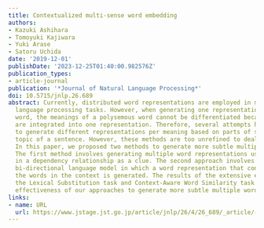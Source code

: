 ```yaml
---
title: Contextualized multi-sense word embedding
authors:
- Kazuki Ashihara
- Tomoyuki Kajiwara
- Yuki Arase
- Satoru Uchida
date: '2019-12-01'
publishDate: '2023-12-25T01:40:00.982576Z'
publication_types:
- article-journal
publication: '*Journal of Natural Language Processing*'
doi: 10.5715/jnlp.26.689
abstract: Currently, distributed word representations are employed in many natural
  language processing tasks. However, when generating one representation for each
  word, the meanings of a polysemous word cannot be differentiated because the meanings
  are integrated into one representation. Therefore, several attempts have been made
  to generate different representations per meaning based on parts of speech or the
  topic of a sentence. However, these methods are too unrefined to deal with polysemy.
  In this paper, we proposed two methods to generate more subtle multiple word representations.
  The first method involves generating multiple word representations using the word
  in a dependency relationship as a clue. The second approach involves employing a
  bi-directional language model in which a word representation that considers all
  the words in the context is generated. The results of the extensive evaluation of
  the Lexical Substitution task and Context-Aware Word Similarity task confirmed the
  effectiveness of our approaches to generate more subtle multiple word representations.
links:
- name: URL
  url: https://www.jstage.jst.go.jp/article/jnlp/26/4/26_689/_article/-char/ja/
---
```

